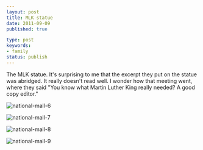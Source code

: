 ```yaml
---
layout: post
title: MLK statue
date: 2011-09-09
published: true

type: post
keywords:
- family
status: publish
---
```

The MLK statue.  It's surprising to me that the excerpt they put on the statue was abridged.  It really doesn't read well.  I wonder how that meeting went, where they said "You know what Martin Luther King really needed?  A good copy editor."

![national-mall-6](http://media.eick.us/2011/09/2011-09-05-at-13-33-35.jpg)

![national-mall-7](http://media.eick.us/2011/09/2011-09-05-at-13-34-24.jpg)

![national-mall-8](http://media.eick.us/2011/09/2011-09-05-at-13-35-29.jpg)

![national-mall-9](http://media.eick.us/2011/09/2011-09-05-at-13-36-31.jpg)
